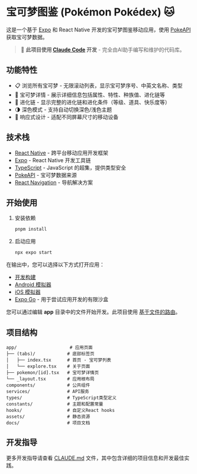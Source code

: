 # 宝可梦图鉴 (Pokémon Pokédex) 🐱

这是一个基于 [Expo](https://expo.dev) 和 React Native 开发的宝可梦图鉴移动应用，使用 [PokeAPI](https://pokeapi.co/) 获取宝可梦数据。

> 🤖 **此项目使用 [Claude Code](https://claude.com/claude-code) 开发** - 完全由AI助手编写和维护的代码库。

## 功能特性

- 📋 浏览所有宝可梦 - 无限滚动列表，显示宝可梦序号、中英文名称、类型
- 📄 宝可梦详情 - 展示详细信息包括属性、特性、种族值、进化链等
- 🔗 进化链 - 显示完整的进化链和进化条件（等级、道具、快乐度等）
- 🌗 深色模式 - 支持自动切换深色/浅色主题
- 📱 响应式设计 - 适配不同屏幕尺寸的移动设备

## 技术栈

- [React Native](https://reactnative.dev/) - 跨平台移动应用开发框架
- [Expo](https://expo.dev/) - React Native 开发工具链
- [TypeScript](https://www.typescriptlang.org/) - JavaScript 的超集，提供类型安全
- [PokeAPI](https://pokeapi.co/) - 宝可梦数据来源
- [React Navigation](https://reactnavigation.org/) - 导航解决方案

## 开始使用

1. 安装依赖

   ```bash
   pnpm install
   ```

2. 启动应用

   ```bash
   npx expo start
   ```

在输出中，您可以选择以下方式打开应用：

- [开发构建](https://docs.expo.dev/develop/development-builds/introduction/)
- [Android 模拟器](https://docs.expo.dev/workflow/android-studio-emulator/)
- [iOS 模拟器](https://docs.expo.dev/workflow/ios-simulator/)
- [Expo Go](https://expo.dev/go) - 用于尝试应用开发的有限沙盒

您可以通过编辑 **app** 目录中的文件开始开发。此项目使用 [基于文件的路由](https://docs.expo.dev/router/introduction)。

## 项目结构

```
app/                    # 应用页面
├── (tabs)/            # 底部标签页
│   ├── index.tsx      # 首页 - 宝可梦列表
│   └── explore.tsx    # 关于页面
├── pokemon/[id].tsx   # 宝可梦详情页
└── _layout.tsx        # 应用根布局
components/            # 公共组件
services/              # API服务
types/                 # TypeScript类型定义
constants/             # 主题和配置常量
hooks/                 # 自定义React hooks
assets/                # 静态资源
docs/                  # 项目文档
```

## 开发指导

更多开发指导请查看 [CLAUDE.md](CLAUDE.md) 文件，其中包含详细的项目信息和开发最佳实践。
